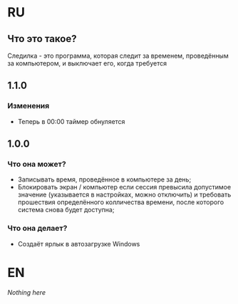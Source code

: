 # RU

## Что это такое?
Следилка - это программа, которая следит за временем, проведённым за компьютером, и выключает его, когда требуется

## 1.1.0

### Изменения
 - Теперь в 00:00 таймер обнуляется

## 1.0.0

### Что она может?
 - Записывать время, проведённое в компьютере за день;
 - Блокировать экран / компьютер если сессия превысила допустимое значение (указывается в настройках, можно отключить) и требовать прошествия определённого колличества времени, после которого система снова будет доступна;

### Что она делает?
 - Создаёт ярлык в автозагрузке Windows

# EN
*Nothing here*
